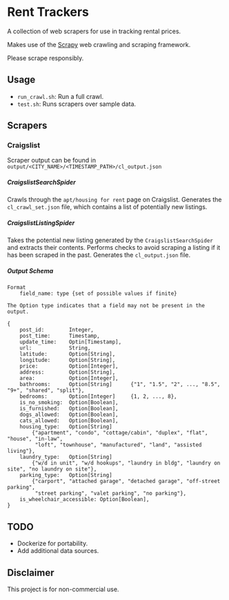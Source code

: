 # Rent Trackers
A collection of web scrapers for use in tracking rental prices.

Makes use of the  [Scrapy](https://github.com/scrapy/scrapy) web crawling and scraping framework.

Please scrape responsibly.

## Usage
- `run_crawl.sh`: Run a full crawl.
- `test.sh`: Runs scrapers over sample data.

## Scrapers

### Craigslist
Scraper output can be found in `output/<CITY_NAME>/<TIMESTAMP_PATH>/cl_output.json`

##### CraigslistSearchSpider
Crawls through the `apt/housing for rent` page on Craigslist.
Generates the `cl_crawl_set.json` file, which contains a list of potentially new listings.

##### CraigslistListingSpider 
Takes the potential new listing generated by the `CraigslistSearchSpider` and extracts their contents.
Performs checks to avoid scraping a listing if it has been scraped in the past. 
Generates the `cl_output.json` file.

##### Output Schema

```
Format
    field_name: type {set of possible values if finite}

The Option type indicates that a field may not be present in the output.

{
    post_id:        Integer,
    post_time:      Timestamp,
    update_time:    Optin[Timestamp],
    url:            String,
    latitude:       Option[String],
    longitude:      Option[String],
    price:          Option[Integer],
    address:        Option[String],
    area:           Option[Integer],
    bathrooms:      Option[String]      {"1", "1.5", "2", ..., "8.5", "9+", "shared", "split"},
    bedrooms:       Option[Integer]     {1, 2, ..., 8},
    is_no_smoking:  Option[Boolean],
    is_furnished:   Option[Boolean],
    dogs_allowed:   Option[Boolean],
    cats_allowed:   Option[Boolean],
    housing_type:   Option[String]
        {"apartment", "condo", "cottage/cabin", "duplex", "flat", "house", "in-law",
         "loft", "townhouse", "manufactured", "land", "assisted living"},
    laundry_type:   Option[String]
        {"w/d in unit", "w/d hookups", "laundry in bldg", "laundry on site", "no laundry on site"},
    parking_type:   Option[String]
        {"carport", "attached garage", "detached garage", "off-street parking",
         "street parking", "valet parking", "no parking"},
    is_wheelchair_accessible: Option[Boolean],
}
```

## TODO
- Dockerize for portability.
- Add additional data sources.

## Disclaimer
This project is for non-commercial use.
